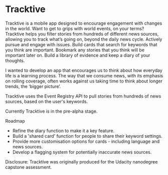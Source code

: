 # Tracktive
  Tracktive is a mobile app designed to encourage engagement with changes in the world.
  Want to get to grips with world events, on your terms? Tracktive helps you filter stories from hundreds of different news sources,
allowing you to track what’s going on, beyond the daily news cycle.
  Actively pursue and engage with issues. Build cards that search for keywords that you think are important.
  Bookmark any stories that you think will be important later on. Build a library of evidence and keep a diary of your thoughts.

  I wanted to develop an app that encourages us to think about how everyday life is a learning process. 
  The way that we consume news, with its emphasis on rolling coverage, often works against us taking time to think about longer trends,
the ‘bigger picture’.
  
  Tracktive uses the Event Registry API to pull stories from hundreds of news sources, based on the user's keywords. 

  Currently Tracktive is in the pre-alpha stage.
  
  Roadmap
  - Refine the diary function to make it a key feature. 
  - Build a 'shared card' function for people to share their keyword settings.
  - Provide more customisation options for cards - including language and news sources.
  - Develop a flagging system for potentially inaccurate news sources. 
  
  Disclosure: Tracktive was originally produced for the Udacity nanodegree capstone assessment.
